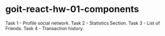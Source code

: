 # goit-react-hw-01-components
Task 1 - Profile social network. Task 2 - Statistics Section. Task 3 - List of Friends. Task 4 - Transaction history.
